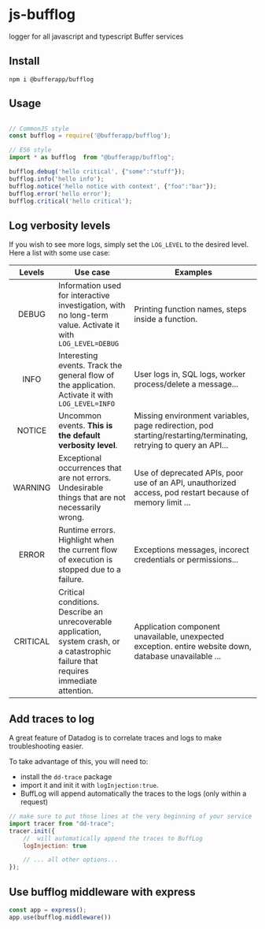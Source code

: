 # js-bufflog
logger for all javascript and typescript Buffer services

## Install
`npm i @bufferapp/bufflog`

## Usage
```js

// CommonJS style
const bufflog = require('@bufferapp/bufflog');

// ES6 style
import * as bufflog  from "@bufferapp/bufflog";

bufflog.debug('hello critical', {"some":"stuff"});
bufflog.info('hello info');
bufflog.notice('hello notice with context', {"foo":"bar"});
bufflog.error('hello error');
bufflog.critical('hello critical');
```

## Log verbosity levels

If you wish to see more logs, simply set the `LOG_LEVEL` to the desired level. Here a list with some use case:

| Levels  | Use case  | Examples  |
|:-:|---|---|
| DEBUG  | Information used for interactive investigation, with no long-term value. Activate it with `LOG_LEVEL=DEBUG`| Printing function names, steps inside a function. |
| INFO | Interesting events. Track the general flow of the application.  Activate it with `LOG_LEVEL=INFO`| User logs in, SQL logs, worker process/delete a message... |
| NOTICE | Uncommon events. **This is the default verbosity level**. |  Missing environment variables, page redirection, pod starting/restarting/terminating, retrying to query an API... |
| WARNING | Exceptional occurrences that are not errors. Undesirable things that are not necessarily wrong. | Use of deprecated APIs,  poor use of an API, unauthorized access, pod restart because of memory limit ... |
| ERROR | Runtime errors. Highlight when the current flow of execution is stopped due to a failure. | Exceptions messages, incorect credentials or permissions...  |
| CRITICAL  | Critical conditions. Describe an unrecoverable application, system crash, or a catastrophic failure that requires immediate attention.  | Application component unavailable, unexpected exception. entire website down, database unavailable ...|


## Add traces to log

A great feature of Datadog is to correlate traces and logs to make troubleshooting easier. 

To take advantage of this, you will need to:
- install the `dd-trace` package 
- import it and init it with `logInjection:true`. 
- BuffLog will append automatically the traces to the logs (only within a request)

```js
// make sure to put those lines at the very beginning of your service
import tracer from "dd-trace";
tracer.init({
    //  will automatically append the traces to BuffLog
    logInjection: true

    // ... all other options...
});
```

## Use bufflog middleware with express
```js
const app = express();
app.use(bufflog.middleware())
```
